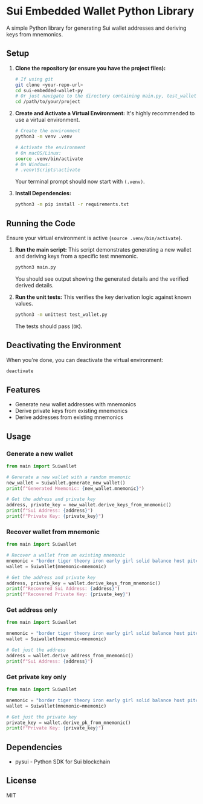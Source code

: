 # Sui Embedded Wallet Python Library

A simple Python library for generating Sui wallet addresses and deriving keys from mnemonics.

## Setup

1.  **Clone the repository (or ensure you have the project files):**
    ```bash
    # If using git
    git clone <your-repo-url>
    cd sui-embedded-wallet-py
    # Or just navigate to the directory containing main.py, test_wallet.py, requirements.txt
    cd /path/to/your/project
    ```

2.  **Create and Activate a Virtual Environment:**
    It's highly recommended to use a virtual environment.
    ```bash
    # Create the environment
    python3 -m venv .venv

    # Activate the environment
    # On macOS/Linux:
    source .venv/bin/activate
    # On Windows:
    # .venv\Scripts\activate
    ```
    Your terminal prompt should now start with `(.venv)`.

3.  **Install Dependencies:**
    ```bash
    python3 -m pip install -r requirements.txt
    ```

## Running the Code

Ensure your virtual environment is active (`source .venv/bin/activate`).

1.  **Run the main script:**
    This script demonstrates generating a new wallet and deriving keys from a specific test mnemonic.
    ```bash
    python3 main.py
    ```
    You should see output showing the generated details and the verified derived details.

2.  **Run the unit tests:**
    This verifies the key derivation logic against known values.
    ```bash
    python3 -m unittest test_wallet.py
    ```
    The tests should pass (`OK`).

## Deactivating the Environment

When you're done, you can deactivate the virtual environment:
```bash
deactivate
```

## Features
- Generate new wallet addresses with mnemonics
- Derive private keys from existing mnemonics
- Derive addresses from existing mnemonics

## Usage

### Generate a new wallet

```python
from main import Suiwallet

# Generate a new wallet with a random mnemonic
new_wallet = Suiwallet.generate_new_wallet()
print(f"Generated Mnemonic: {new_wallet.mnemonic}")

# Get the address and private key
address, private_key = new_wallet.derive_keys_from_mnemonic()
print(f"Sui Address: {address}")
print(f"Private Key: {private_key}")
```

### Recover wallet from mnemonic

```python
from main import Suiwallet

# Recover a wallet from an existing mnemonic
mnemonic = "border tiger theory iron early girl solid balance host pitch yard naive"
wallet = Suiwallet(mnemonic=mnemonic)

# Get the address and private key
address, private_key = wallet.derive_keys_from_mnemonic()
print(f"Recovered Sui Address: {address}")
print(f"Recovered Private Key: {private_key}")
```

### Get address only

```python
from main import Suiwallet

mnemonic = "border tiger theory iron early girl solid balance host pitch yard naive"
wallet = Suiwallet(mnemonic=mnemonic)

# Get just the address
address = wallet.derive_address_from_mnemonic()
print(f"Sui Address: {address}")
```

### Get private key only

```python
from main import Suiwallet

mnemonic = "border tiger theory iron early girl solid balance host pitch yard naive"
wallet = Suiwallet(mnemonic=mnemonic)

# Get just the private key
private_key = wallet.derive_pk_from_mnemonic()
print(f"Private Key: {private_key}")
```

## Dependencies

- pysui - Python SDK for Sui blockchain

## License

MIT 